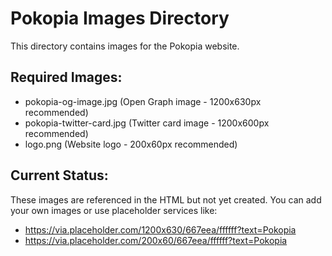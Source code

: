 # Pokopia Images Directory

This directory contains images for the Pokopia website.

## Required Images:
- pokopia-og-image.jpg (Open Graph image - 1200x630px recommended)
- pokopia-twitter-card.jpg (Twitter card image - 1200x600px recommended)  
- logo.png (Website logo - 200x60px recommended)

## Current Status:
These images are referenced in the HTML but not yet created. 
You can add your own images or use placeholder services like:
- https://via.placeholder.com/1200x630/667eea/ffffff?text=Pokopia
- https://via.placeholder.com/200x60/667eea/ffffff?text=Pokopia



